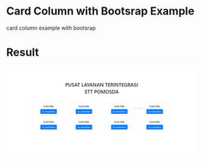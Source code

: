 # Card Column with Bootsrap Example
card column example with bootsrap
# Result
<img src="images/services-pmd.PNG">
